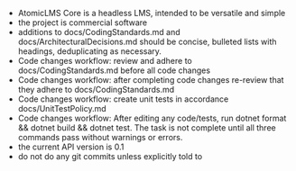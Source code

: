 - AtomicLMS Core is a headless LMS, intended to be versatile and simple
- the project is commercial software
- additions to docs/CodingStandards.md and docs/ArchitecturalDecisions.md should be concise, bulleted lists with headings, deduplicating as necessary.
- Code changes workflow: review and adhere to docs/CodingStandards.md before all code changes
- Code changes workflow: after completing code changes re-review that they adhere to docs/CodingStandards.md
- Code changes workflow: create unit tests in accordance docs/UnitTestPolicy.md
- Code changes workflow: After editing any code/tests, run dotnet format && dotnet build && dotnet test. The task is not complete until all three commands pass without warnings or errors.
- the current API version is 0.1
- do not do any git commits unless explicitly told to